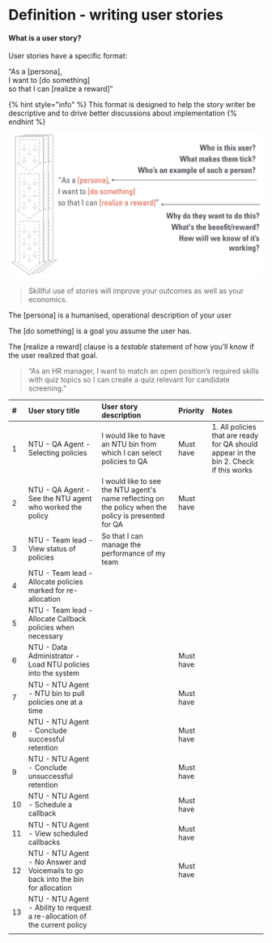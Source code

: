 # Definition - writing user stories

#### What is a user story?

User stories have a specific format:

 “As a \[persona\],  
I want to \[do something\]  
so that I can \[realize a reward\]”

{% hint style="info" %}
This format is designed to help the story writer be descriptive and to drive better discussions about implementation
{% endhint %}

 

![Anatomy of a user story](../../.gitbook/assets/286b1d4abebb4733bb00b1be9d06b96e.jpeg)

> Skillful use of stories will improve your outcomes as well as your economics.

The \[persona\] is a humanised, operational description of your user

The \[do something\]  is a goal you assume the user has. 

The \[realize a reward\] clause is a _testable_ statement of how you’ll know if the user realized that goal.

> “As an HR manager, I want to match an open position’s required skills with quiz topics so I can create a quiz relevant for candidate screening.”



| \# | User story title | User story description | Priority | Notes |
| :--- | :--- | :--- | :--- | :--- |
| 1 | NTU - QA Agent - Selecting policies | I would like to have an NTU bin from which I can select policies to QA | Must have | 1. All policies that are ready for QA should appear in the bin 2. Check if this works |
| 2 | NTU - QA Agent - See the NTU agent who worked the policy | I would like to see the NTU agent's name reflecting on the policy when the policy is presented for QA | Must have |  |
| 3 | NTU - Team lead - View status of policies | So that I can manage the performance of my team |  |  |
| 4 | NTU - Team lead - Allocate policies marked for re-allocation |  |  |  |
| 5 | NTU - Team lead - Allocate Callback policies when necessary |  |  |  |
| 6 | NTU - Data Administrator - Load NTU policies into the system |  | Must have |  |
| 7 | NTU - NTU Agent - NTU bin to pull policies one at a time |  | Must have |  |
| 8 | NTU - NTU Agent - Conclude successful retention |  | Must have |  |
| 9 | NTU - NTU Agent - Conclude unsuccessful retention |  | Must have |  |
| 10 | NTU - NTU Agent - Schedule a callback |  | Must have |  |
| 11 | NTU - NTU Agent - View scheduled callbacks |  | Must have |  |
| 12 | NTU - NTU Agent - No Answer and Voicemails to go back into the bin for allocation |  | Must have |  |
| 13 | NTU - NTU Agent - Ability to request a re-allocation of the current policy |  |  |  |
|  |  |  |  |  |

